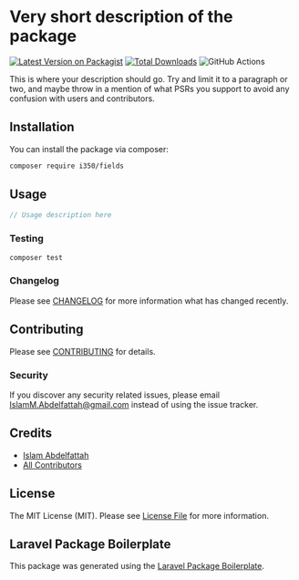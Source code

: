 # Very short description of the package

[![Latest Version on Packagist](https://img.shields.io/packagist/v/i350/fields.svg?style=flat-square)](https://packagist.org/packages/i350/fields)
[![Total Downloads](https://img.shields.io/packagist/dt/i350/fields.svg?style=flat-square)](https://packagist.org/packages/i350/fields)
![GitHub Actions](https://github.com/i350/fields/actions/workflows/main.yml/badge.svg)

This is where your description should go. Try and limit it to a paragraph or two, and maybe throw in a mention of what PSRs you support to avoid any confusion with users and contributors.

## Installation

You can install the package via composer:

```bash
composer require i350/fields
```

## Usage

```php
// Usage description here
```

### Testing

```bash
composer test
```

### Changelog

Please see [CHANGELOG](CHANGELOG.md) for more information what has changed recently.

## Contributing

Please see [CONTRIBUTING](CONTRIBUTING.md) for details.

### Security

If you discover any security related issues, please email IslamM.Abdelfattah@gmail.com instead of using the issue tracker.

## Credits

-   [Islam Abdelfattah](https://github.com/i350)
-   [All Contributors](../../contributors)

## License

The MIT License (MIT). Please see [License File](LICENSE.md) for more information.

## Laravel Package Boilerplate

This package was generated using the [Laravel Package Boilerplate](https://laravelpackageboilerplate.com).
